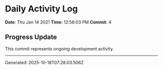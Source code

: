 # Daily Activity Log

**Date**: Thu Jan 14 2021
**Time**: 12:58:03 PM
**Commit**: 4

## Progress Update

This commit represents ongoing development activity.

---
Generated: 2025-10-18T07:28:03.506Z
